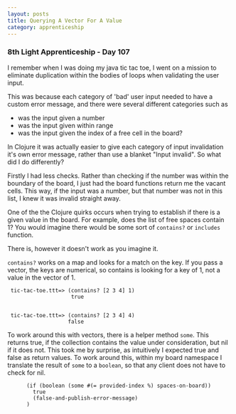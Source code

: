 ```yaml
---
layout: posts
title: Querying A Vector For A Value 
category: apprenticeship
---
```

### 8th Light Apprenticeship - Day 107

I remember when I was doing my java tic tac toe, I went on a mission to eliminate duplication within the bodies of loops when validating the user input. 

<!--break--> 

This was because each category of 'bad' user input  needed to have a custom error message, and there were several different categories such as 
- was the input given a number
- was the input given within range
- was the input given the index of a free cell in the board?


In Clojure it was actually easier to give each category of input invalidation it's own error message, rather than use a blanket "Input invalid". So what did I do differently?

Firstly I had less checks. Rather than checking if the number was within the boundary of the board, I just had the board functions return me the vacant cells. This way, if the input was a number, but that number was not in this list, I knew it was invalid straight away.

One of the the Clojure quirks occurs when trying to establish if there is a given value in the board. For example, does the list of free spaces contain 1? 
You would imagine there would be some sort of `contains?` or `includes` function.

There is, however it doesn't work as you imagine it.

`contains?` works on a map and looks for a match on the key. If you pass a vector, the keys are numerical, so contains is looking for a key of 1, not a value in the vector of 1. 

     tic-tac-toe.ttt=> (contains? [2 3 4] 1)
                        true
                        

     tic-tac-toe.ttt=> (contains? [2 3 4] 4)
                       false
     
     
To work around this with vectors, there is a helper method `some`. This returns true, if the collection contains the value under consideration, but nil if it does not. This took me by surprise, as intuitively I expected true and false as return values. To work around this, within my board namespace I translate the result of `some` to a `boolean`, so that any client does not have to check for nil. 

          (if (boolean (some #(= provided-index %) spaces-on-board))
            true
            (false-and-publish-error-message)
          )




